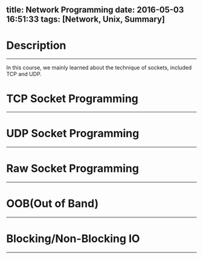 title: Network Programming
date: 2016-05-03 16:51:33
tags: [Network, Unix, Summary]
---

# Description
---
In this course, we mainly learned about the technique of sockets, included TCP and UDP.

# TCP Socket Programming
---

# UDP Socket Programming
---

# Raw Socket Programming
---

# OOB(Out of Band)
---

# Blocking/Non-Blocking IO
---
